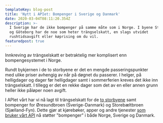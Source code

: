 ```yaml
---
templateKey: blog-post
title: 'Nytt i APIet: Bompenger i Sverige og Danmark'
date: 2020-03-04T08:11:20.354Z
description: >-
  I Sverige har de ikke bompenger på samme måte som i Norge. I byene Stockholm
  og Göteborg har de noe som heter trängselskatt, en slags utvidet
  rushtidsavgift eller køprising om du vil. 
featuredpost: true
---
```

Innkreving av trängselskatt er betraktelig mer komplisert enn bompengesystemet i Norge.

Rundt bykjernen i de to storbyene er det en mengde passeringspunkter med ulike priser avhengig av når på døgnet du passerer. I helger, på helligdager og dager før helligdager samt i sommerferien kreves det ikke inn trängselskatt. I tillegg er det en rekke dager som det av en eller annen grunn heller ikke påløper noen avgift.

I APIet vårt har vi nå lagt til trängselskatt for de [to storbyene](https://www.transportstyrelsen.se/sv/vagtrafik/Trangselskatt/) samt bompenger for Øresundbroen (Sverige-Danmark) og Storebæltbroen (Sjælland-Fyn). Dette gjør at kjørebøker, apper og andre tjenester [som bruker vårt API](https://om.bompengekalkulator.no/apper/) nå støtter "bompenger" i både Norge, Sverige og Danmark.
